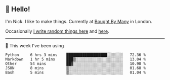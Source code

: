 ## 👋 Hello! 

I'm Nick. I like to make things. Currently at [Bought By Many](https://boughtbymany.com) in London.

Occasionally [I write random things here](https://nicksnell.com) and [here](https://twitter.com/nicksnell).

-------

🚀 This week I've been using

<!--START_SECTION:waka-->
```text
Python     6 hrs 3 mins    ██████████████████░░░░░░░   72.36 % 
Markdown   1 hr 5 mins     ███▒░░░░░░░░░░░░░░░░░░░░░   13.04 % 
Other      54 mins         ██▓░░░░░░░░░░░░░░░░░░░░░░   10.90 % 
JSON       8 mins          ▒░░░░░░░░░░░░░░░░░░░░░░░░   01.68 % 
Bash       5 mins          ▒░░░░░░░░░░░░░░░░░░░░░░░░   01.04 % 
```
<!--END_SECTION:waka-->
